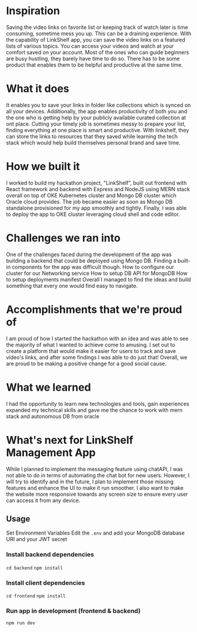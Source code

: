 # Inspiration
Saving the video links on favorite list or keeping track of watch later is time consuming, sometime mess you up. This can be a draining experience. With the capability of LinkShelf app, you can save the video links on a featured lists of various topics. You can access your videos and watch at your comfort saved on your account. Most of the ones who can guide beginners are busy hustling, they barely have time to do so. There has to be some product that enables them to be helpful and productive at the same time.

# What it does
It enables you to save your links in folder like collections which is synced on all your devices. Additionally, the app enables productivity of both you and the one who is getting help by your publicly available curated collection at ont place. Cutting your timely job is sometimes messy to prepare your list, finding everything at one place is smart and productive. With linkshelf, they can store the links to resources that they saved while learning the tech stack which would help build themselves personal brand and save time.

# How we built it
I worked to build my hackathon project, "LinkShelf”, built out frontend with React framework and backend with Express and NodeJS using MERN stack overall on top of OKE Kubernetes cluster and Mongo DB cluster which Oracle cloud provides. The job became easier as soon as Mongo DB standalone provisioned for my app smoothly and tightly. Finally, I was able to deploy the app to OKE cluster leveraging cloud shell and code editor.

# Challenges we ran into
One of the challenges faced during the development of the app was building a backend that could be deployed using Mongo DB.  Finding a built-in components for the app was difficult though.
How to configure our cluster for our Networking service
How to setup DB API for MongoDB 
How to setup deployments manifest
Overall I managed to find the ideas and build something that every one would find easy to navigate.

# Accomplishments that we're proud of
I am proud of how I started the hackathon with an idea and was able to see the majority of what I wanted to achieve come to amusing. I set out to create a platform that would make it easier for users to track and save video's links, and after some findings I was able to do just that!
Overall, we are proud to be making a positive change for a good social cause.

# What we learned
I had the opportunity to learn new technologies and tools, gain experiences expanded my technical skills and gave me the chance to work with mern stack and autonomous DB from oracle

# What's next for LinkShelf Management App
While I planned to implement the messaging feature using chatAPI, I was not able to do in terms of automating the chat bot for new users. However, I will try to identify and in the future, I plan to implement those missing features and enhance the UI to make it run smoother.
I also want to make the website more responsive towards any screen size to ensure every user can access it from any device.

## Usage
Set Environment Variables
Edit the `.env` and add your MongoDB database URI and your JWT secret

### Install backend dependencies
`cd backend`
`npm install`

### Install client dependencies
`cd frontend`
`npm install`

### Run app in development (frontend & backend)
`npm run dev`